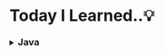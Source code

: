 # Today I Learned..💡

<details>
<summary><H3 style="display:inline">Java</H3></summary>

- [JVM](./Java/JVM.md)
  </details>
